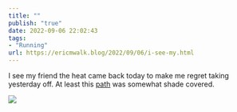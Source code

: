 ```yaml
---
title: ""
publish: "true"
date: 2022-09-06 22:02:43
tags:
- "Running"
url: https://ericmwalk.blog/2022/09/06/i-see-my.html
---
```

I see my friend the heat came back today to make me regret taking yesterday off.  At least this [path](http://www.strava.com/activities/7765935565) was somewhat shade covered.

![](https://ericmwalk.blog/uploads/2022/0c624475d3.jpg)